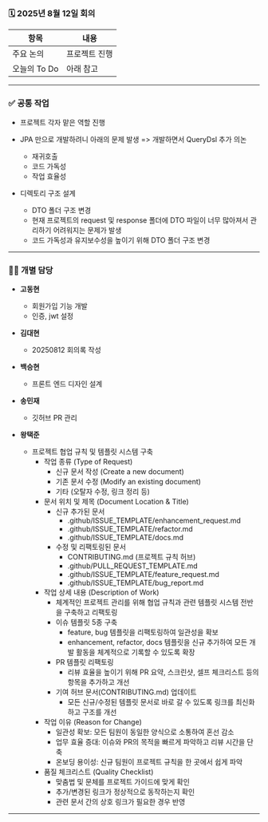 ### 🗓️ 2025년 8월 12일 회의

| 항목            | 내용                                       |
|-----------------|--------------------------------------------|
| 주요 논의       | 프로젝트 진행 |
| 오늘의 To Do    | 아래 참고                                 |

---

### ✅ 공통 작업

- 프로젝트 각자 맡은 역할 진행
- JPA 만으로 개발하려니 아래의 문제 발생 => 개발하면서 QueryDsl 추가 의논
  - 재귀호출
  - 코드 가독성
  - 작업 효율성
 
- 디렉토리 구조 설계
  - DTO 폴더 구조 변경
  - 현재 프로젝트의 request 및 response 폴더에 DTO 파일이 너무 많아져서 관리하기 어려워지는 문제가 발생 
  - 코드 가독성과 유지보수성을 높이기 위해 DTO 폴더 구조 변경

---

### 🧑‍💻 개별 담당

- **고동현**
  - 회원가입 기능 개발
  - 인증, jwt 설정

- **김대현**
  - 20250812 회의록 작성

- **백승현**
  - 프론트 엔드 디자인 설계

- **송민재**
  - 깃허브 PR 관리

- **왕택준**
  - 프로젝트 협업 규칙 및 템플릿 시스템 구축
    - 작업 종류 (Type of Request)
      - 신규 문서 작성 (Create a new document)
      - 기존 문서 수정 (Modify an existing document)
      - 기타 (오탈자 수정, 링크 정리 등)
    - 문서 위치 및 제목 (Document Location & Title)
      - 신규 추가된 문서
        - .github/ISSUE_TEMPLATE/enhancement_request.md
        - .github/ISSUE_TEMPLATE/refactor.md
        - .github/ISSUE_TEMPLATE/docs.md
      - 수정 및 리팩토링된 문서
        - CONTRIBUTING.md (프로젝트 규칙 허브)
        - .github/PULL_REQUEST_TEMPLATE.md
        - .github/ISSUE_TEMPLATE/feature_request.md
        - .github/ISSUE_TEMPLATE/bug_report.md
    - 작업 상세 내용 (Description of Work)
      - 체계적인 프로젝트 관리를 위해 협업 규칙과 관련 템플릿 시스템 전반을 구축하고 리팩토링
      - 이슈 템플릿 5종 구축
        - feature, bug 템플릿을 리팩토링하여 일관성을 확보
        - enhancement, refactor, docs 템플릿을 신규 추가하여 모든 개발 활동을 체계적으로 기록할 수 있도록 확장
      - PR 템플릿 리팩토링
        - 리뷰 효율을 높이기 위해 PR 요약, 스크린샷, 셀프 체크리스트 등의 항목을 추가하고 개선
      - 기여 허브 문서(CONTRIBUTING.md) 업데이트
        - 모든 신규/수정된 템플릿 문서로 바로 갈 수 있도록 링크를 최신화하고 구조를 개선
    - 작업 이유 (Reason for Change)
      - 일관성 확보: 모든 팀원이 동일한 양식으로 소통하여 혼선 감소
      - 업무 효율 증대: 이슈와 PR의 목적을 빠르게 파악하고 리뷰 시간을 단축
      - 온보딩 용이성: 신규 팀원이 프로젝트 규칙을 한 곳에서 쉽게 파악
    - 품질 체크리스트 (Quality Checklist)
      - 맞춤법 및 문체를 프로젝트 가이드에 맞게 확인
      - 추가/변경된 링크가 정상적으로 동작하는지 확인
      - 관련 문서 간의 상호 링크가 필요한 경우 반영
---
